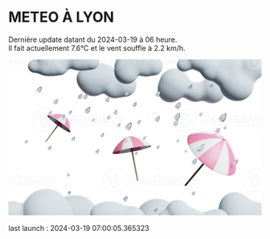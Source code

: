 # METEO À LYON

Dernière update datant du 2024-03-19 à 06 heure.  
Il fait actuellement 7.6°C et le vent souffle à 2.2 km/h.      

![](./.github/rain.png)

last launch : 2024-03-19 07:00:05.365323

